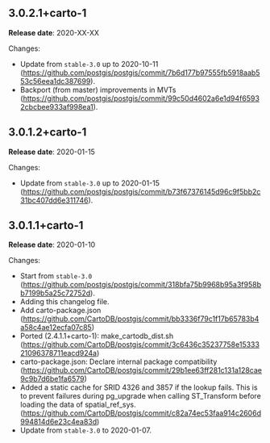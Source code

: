 ## 3.0.2.1+carto-1

**Release date**: 2020-XX-XX

Changes:
- Update from `stable-3.0` up to 2020-10-11 (https://github.com/postgis/postgis/commit/7b6d177b97555fb5918aab553c56eea1dc387699).
- Backport (from master) improvements in MVTs (https://github.com/postgis/postgis/commit/99c50d4602a6e1d94f65932cbcbee933af998ea1).

## 3.0.1.2+carto-1

**Release date**: 2020-01-15

Changes:
- Update from `stable-3.0` up to 2020-01-15 (https://github.com/postgis/postgis/commit/b73f67376145d96c9f5bb2c31bc407dd6e311746).


## 3.0.1.1+carto-1

**Release date**: 2020-01-10

Changes:
- Start from `stable-3.0` (https://github.com/postgis/postgis/commit/318bfa75b9968b95a3f958bb7199b5a25c72752d).
- Adding this changelog file.
- Add carto-package.json (https://github.com/CartoDB/postgis/commit/bb3336f79c1f17b65783b4a58c4ae12ecfa07c85)
- Ported (2.4.1.1+carto-1): make_cartodb_dist.sh (https://github.com/CartoDB/postgis/commit/3c6436c35237758e1533321096378711eacd924a)
- carto-package.json: Declare internal package compatibility (https://github.com/CartoDB/postgis/commit/29b1ee63ff281c131a128cae9c9b7d6be1fa6579)
- Added a static cache for SRID 4326 and 3857 if the lookup fails. This is to prevent failures during pg_upgrade when calling ST_Transform before loading the data of spatial_ref_sys. (https://github.com/CartoDB/postgis/commit/c82a74ec53faa914c2606d994814d6e23c4ea83d)
- Update from `stable-3.0` to 2020-01-07.

